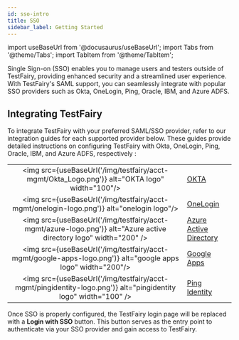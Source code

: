 ```yaml
---
id: sso-intro
title: SSO
sidebar_label: Getting Started
---
```


import useBaseUrl from '@docusaurus/useBaseUrl';
import Tabs from '@theme/Tabs';
import TabItem from '@theme/TabItem';

Single Sign-on (SSO) enables you to manage users and testers outside of TestFairy, providing enhanced security and a streamlined user experience. With TestFairy's SAML support, you can seamlessly integrate with popular SSO providers such as Okta, OneLogin, Ping, Oracle, IBM, and Azure ADFS.

## Integrating TestFairy

To integrate TestFairy with your preferred SAML/SSO provider, refer to our integration guides for each supported provider below. These guides provide detailed instructions on configuring TestFairy with Okta, OneLogin, Ping, Oracle, IBM, and Azure ADFS, respectively :

|                                                                                                                   |                                                         |
| :---------------------------------------------------------------------------------------------------------------: |---------------------------------------------------------|
|           <img src={useBaseUrl('/img/testfairy/acct-mgmt/Okta_Logo.png')} alt="OKTA logo" width="100"/>           | [OKTA](/testfairy/security/sso/okta)                    |
|             <img src={useBaseUrl('/img/testfairy/acct-mgmt/onelogin-logo.png')} alt="onelogin logo"/>             | [OneLogin](/testfairy/security/sso/onelogin)            |
| <img src={useBaseUrl('/img/testfairy/acct-mgmt/azure-logo.png')} alt="Azure active directory logo" width="200" /> | [Azure Active Directory](/testfairy/security/sso/azure) |
|    <img src={useBaseUrl('/img/testfairy/acct-mgmt/google-apps-logo.png')} alt="google apps logo" width="200"/>    | [Google Apps](/testfairy/security/sso/google)           |
|  <img src={useBaseUrl('/img/testfairy/acct-mgmt/pingidentity-logo.png')} alt="pingidentity logo" width="100" />   | [Ping Identity](/testfairy/security/sso/ping-id)        |

Once SSO is properly configured, the TestFairy login page will be replaced with a **Login with SSO** button. This button serves as the entry point to authenticate via your SSO provider and gain access to TestFairy.

